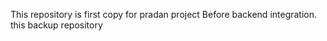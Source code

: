 This repository is first copy for pradan project Before backend integration. this  backup repository 

